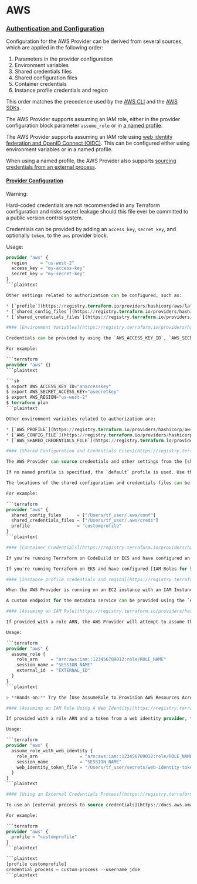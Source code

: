 # AWS

### [Authentication and Configuration](https://registry.terraform.io/providers/hashicorp/aws/latest/docs#authentication-and-configuration) <a href="#authentication-and-configuration" id="authentication-and-configuration"></a>

Configuration for the AWS Provider can be derived from several sources, which are applied in the following order:

1. Parameters in the provider configuration
2. Environment variables
3. Shared credentials files
4. Shared configuration files
5. Container credentials
6. Instance profile credentials and region

This order matches the precedence used by the [AWS CLI](https://docs.aws.amazon.com/cli/latest/userguide/cli-configure-quickstart.html#cli-configure-quickstart-precedence) and the [AWS SDKs](https://aws.amazon.com/tools/).

The AWS Provider supports assuming an IAM role, either in the provider configuration block parameter `assume_role` or in [a named profile](https://docs.aws.amazon.com/cli/latest/userguide/cli-configure-role.html).

The AWS Provider supports assuming an IAM role using [web identity federation and OpenID Connect (OIDC)](https://docs.aws.amazon.com/cli/latest/userguide/cli-configure-role.html#cli-configure-role-oidc). This can be configured either using environment variables or in a named profile.

When using a named profile, the AWS Provider also supports [sourcing credentials from an external process](https://docs.aws.amazon.com/cli/latest/userguide/cli-configure-sourcing-external.html).

#### [Provider Configuration](https://registry.terraform.io/providers/hashicorp/aws/latest/docs#provider-configuration) <a href="#provider-configuration" id="provider-configuration"></a>

Warning:

Hard-coded credentials are not recommended in any Terraform configuration and risks secret leakage should this file ever be committed to a public version control system.

Credentials can be provided by adding an `access_key`, `secret_key`, and optionally `token`, to the `aws` provider block.

Usage:

```terraform
provider "aws" {
  region     = "us-west-2"
  access_key = "my-access-key"
  secret_key = "my-secret-key"
}
```plaintext

Other settings related to authorization can be configured, such as:

* [`profile`](https://registry.terraform.io/providers/hashicorp/aws/latest/docs#profile)
* [`shared_config_files`](https://registry.terraform.io/providers/hashicorp/aws/latest/docs#shared\_config\_files)
* [`shared_credentials_files`](https://registry.terraform.io/providers/hashicorp/aws/latest/docs#shared\_credentials\_files)

#### [Environment Variables](https://registry.terraform.io/providers/hashicorp/aws/latest/docs#environment-variables) <a href="#environment-variables" id="environment-variables"></a>

Credentials can be provided by using the `AWS_ACCESS_KEY_ID`, `AWS_SECRET_ACCESS_KEY`, and optionally `AWS_SESSION_TOKEN` environment variables. The region can be set using the `AWS_REGION` or `AWS_DEFAULT_REGION` environment variables.

For example:

```terraform
provider "aws" {}
```plaintext

```sh
$ export AWS_ACCESS_KEY_ID="anaccesskey"
$ export AWS_SECRET_ACCESS_KEY="asecretkey"
$ export AWS_REGION="us-west-2"
$ terraform plan
```plaintext

Other environment variables related to authorization are:

* [`AWS_PROFILE`](https://registry.terraform.io/providers/hashicorp/aws/latest/docs#AWS\_PROFILE)
* [`AWS_CONFIG_FILE`](https://registry.terraform.io/providers/hashicorp/aws/latest/docs#AWS\_CONFIG\_FILE)
* [`AWS_SHARED_CREDENTIALS_FILE`](https://registry.terraform.io/providers/hashicorp/aws/latest/docs#AWS\_SHARED\_CREDENTIALS\_FILE)

#### [Shared Configuration and Credentials Files](https://registry.terraform.io/providers/hashicorp/aws/latest/docs#shared-configuration-and-credentials-files) <a href="#shared-configuration-and-credentials-files" id="shared-configuration-and-credentials-files"></a>

The AWS Provider can source credentials and other settings from the [shared configuration and credentials files](https://docs.aws.amazon.com/cli/latest/userguide/cli-configure-files.html). By default, these files are located at `$HOME/.aws/config` and `$HOME/.aws/credentials` on Linux and macOS, and `"%USERPROFILE%\.aws\config"` and `"%USERPROFILE%\.aws\credentials"` on Windows.

If no named profile is specified, the `default` profile is used. Use the `profile` parameter or `AWS_PROFILE` environment variable to specify a named profile.

The locations of the shared configuration and credentials files can be configured using either the parameters `shared_config_files` and `shared_credentials_files` or the environment variables `AWS_CONFIG_FILE` and `AWS_SHARED_CREDENTIALS_FILE`.

For example:

```terraform
provider "aws" {
  shared_config_files      = ["/Users/tf_user/.aws/conf"]
  shared_credentials_files = ["/Users/tf_user/.aws/creds"]
  profile                  = "customprofile"
}
```plaintext

#### [Container Credentials](https://registry.terraform.io/providers/hashicorp/aws/latest/docs#container-credentials) <a href="#container-credentials" id="container-credentials"></a>

If you're running Terraform on CodeBuild or ECS and have configured an [IAM Task Role](http://docs.aws.amazon.com/AmazonECS/latest/developerguide/task-iam-roles.html), Terraform can use the container's Task Role. This support is based on the underlying `AWS_CONTAINER_CREDENTIALS_RELATIVE_URI` and `AWS_CONTAINER_CREDENTIALS_FULL_URI` environment variables being automatically set by those services or manually for advanced usage.

If you're running Terraform on EKS and have configured [IAM Roles for Service Accounts (IRSA)](https://docs.aws.amazon.com/eks/latest/userguide/iam-roles-for-service-accounts.html), Terraform can use the pod's role. This support is based on the underlying `AWS_ROLE_ARN` and `AWS_WEB_IDENTITY_TOKEN_FILE` environment variables being automatically set by Kubernetes or manually for advanced usage.

#### [Instance profile credentials and region](https://registry.terraform.io/providers/hashicorp/aws/latest/docs#instance-profile-credentials-and-region) <a href="#instance-profile-credentials-and-region" id="instance-profile-credentials-and-region"></a>

When the AWS Provider is running on an EC2 instance with an IAM Instance Profile set, the provider can source credentials from the [EC2 Instance Metadata Service](http://docs.aws.amazon.com/AWSEC2/latest/UserGuide/iam-roles-for-amazon-ec2.html#instance-metadata-security-credentials). Both IMDS v1 and IMDS v2 are supported.

A custom endpoint for the metadata service can be provided using the `ec2_metadata_service_endpoint` parameter or the `AWS_EC2_METADATA_SERVICE_ENDPOINT` environment variable.

#### [Assuming an IAM Role](https://registry.terraform.io/providers/hashicorp/aws/latest/docs#assuming-an-iam-role) <a href="#assuming-an-iam-role" id="assuming-an-iam-role"></a>

If provided with a role ARN, the AWS Provider will attempt to assume this role using the supplied credentials.

Usage:

```terraform
provider "aws" {
  assume_role {
    role_arn     = "arn:aws:iam::123456789012:role/ROLE_NAME"
    session_name = "SESSION_NAME"
    external_id  = "EXTERNAL_ID"
  }
}
```plaintext

> **Hands-on:** Try the [Use AssumeRole to Provision AWS Resources Across Accounts](https://learn.hashicorp.com/tutorials/terraform/aws-assumerole) tutorial.

#### [Assuming an IAM Role Using A Web Identity](https://registry.terraform.io/providers/hashicorp/aws/latest/docs#assuming-an-iam-role-using-a-web-identity) <a href="#assuming-an-iam-role-using-a-web-identity" id="assuming-an-iam-role-using-a-web-identity"></a>

If provided with a role ARN and a token from a web identity provider, the AWS Provider will attempt to assume this role using the supplied credentials.

Usage:

```terraform
provider "aws" {
  assume_role_with_web_identity {
    role_arn                = "arn:aws:iam::123456789012:role/ROLE_NAME"
    session_name            = "SESSION_NAME"
    web_identity_token_file = "/Users/tf_user/secrets/web-identity-token"
  }
}
```plaintext

#### [Using an External Credentials Process](https://registry.terraform.io/providers/hashicorp/aws/latest/docs#using-an-external-credentials-process) <a href="#using-an-external-credentials-process" id="using-an-external-credentials-process"></a>

To use an [external process to source credentials](https://docs.aws.amazon.com/cli/latest/userguide/cli-configure-sourcing-external.html), the process must be configured in a named profile, including the `default` profile. The profile is configured in a shared configuration file.

For example:

```terraform
provider "aws" {
  profile = "customprofile"
}
```plaintext

```plaintext
[profile customprofile]
credential_process = custom-process --username jdoe
```plaintext
